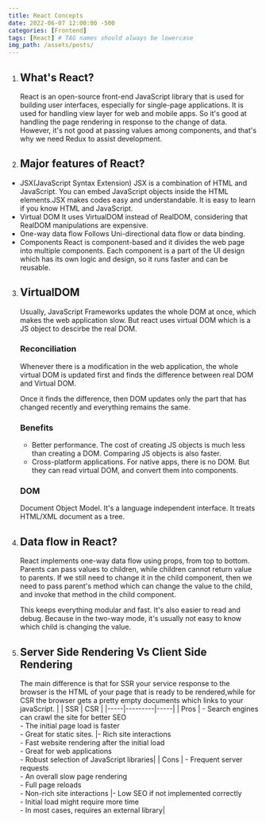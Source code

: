 ```yaml
---
title: React Concepts
date: 2022-06-07 12:00:00 -500
categories: [Frontend]
tags: [React] # TAG names should always be lowercase
img_path: /assets/posts/
---
```


1. ## What's React?

   React is an open-source front-end JavaScript library that is used for building user interfaces, especially for single-page applications. It is used for handling view layer for web and mobile apps. So it's good at handling the page rendering in response to the change of data. However, it's not good at passing values among components, and that's why we need Redux to assist development.

2. ## Major features of React?

- JSX(JavaScript Syntax Extension)
  JSX is a combination of HTML and JavaScript. You can embed JavaScript objects inside the HTML elements.JSX makes codes easy and understandable. It is easy to learn if you know HTML and JavaScript.
- Virtual DOM
  It uses VirtualDOM instead of RealDOM, considering that RealDOM manipulations are expensive.
- One-way data flow
  Follows Uni-directional data flow or data binding.
- Components
  React is component-based and it divides the web page into multiple components. Each component is a part of the UI design which has its own logic and design, so it runs faster and can be reusable.

3. ## VirtualDOM

   Usually, JavaScript Frameworks updates the whole DOM at once, which makes the web application slow.
   But react uses virtual DOM which is a JS object to descirbe the real DOM.

   ### Reconciliation

   Whenever there is a modification in the web application, the whole virtual DOM is updated first and finds the difference between real DOM and Virtual DOM.

   Once it finds the difference, then DOM updates only the part that has changed recently and everything remains the same.

   ### Benefits

   - Better performance. The cost of creating JS objects is much less than creating a DOM. Comparing JS objects is also faster.
   - Cross-platform applications. For native apps, there is no DOM. But they can read virtual DOM, and convert them into components.

   ### DOM

   Document Object Model. It's a language independent interface. It treats HTML/XML document as a tree.

4. ## Data flow in React?

   React implements one-way data flow using props, from top to bottom. Parents can pass values to children, while children cannot return value to parents. If we still need to change it in the child component, then we need to pass parent's method which can change the value to the child, and invoke that method in the child component.

   This keeps everything modular and fast. It's also easier to read and debug. Because in the two-way mode, it's usually not easy to know which child is changing the value.

5. ## Server Side Rendering Vs Client Side Rendering
   The main difference is that for SSR your service response to the browser is the HTML of your page that is ready to be rendered,while for CSR the browser gets a pretty empty documents which links to your javaScript.
   | | SSR | CSR |
   |-----|---------|-----|
   | Pros | - Search engines can crawl the site for better SEO<br />- The initial page load is faster<br />- Great for static sites. |- Rich site interactions<br />- Fast website rendering after the initial load<br />- Great for web applications<br /> - Robust selection of JavaScript libraries|
   | Cons | - Frequent server requests<br />- An overall slow page rendering<br />- Full page reloads<br />- Non-rich site interactions |- Low SEO if not implemented correctly<br />- Initial load might require more time<br />- In most cases, requires an external library|

